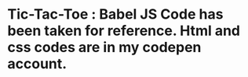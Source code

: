 # Tic-Tac-Toe : Babel JS Code has been taken for reference. Html and css codes are in my codepen account.
